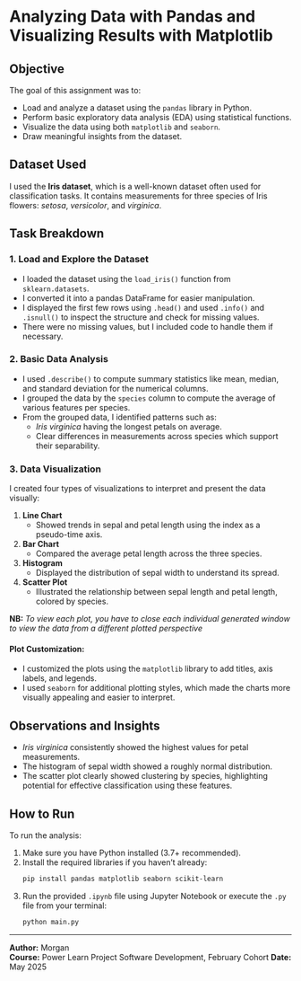 # Analyzing Data with Pandas and Visualizing Results with Matplotlib

## Objective

The goal of this assignment was to:

- Load and analyze a dataset using the `pandas` library in Python.
- Perform basic exploratory data analysis (EDA) using statistical functions.
- Visualize the data using both `matplotlib` and `seaborn`.
- Draw meaningful insights from the dataset.

## Dataset Used

I used the **Iris dataset**, which is a well-known dataset often used for classification tasks. It contains measurements for three species of Iris flowers: *setosa*, *versicolor*, and *virginica*.

## Task Breakdown

### 1. Load and Explore the Dataset

- I loaded the dataset using the `load_iris()` function from `sklearn.datasets`.
- I converted it into a pandas DataFrame for easier manipulation.
- I displayed the first few rows using `.head()` and used `.info()` and `.isnull()` to inspect the structure and check for missing values.
- There were no missing values, but I included code to handle them if necessary.

### 2. Basic Data Analysis

- I used `.describe()` to compute summary statistics like mean, median, and standard deviation for the numerical columns.
- I grouped the data by the `species` column to compute the average of various features per species.
- From the grouped data, I identified patterns such as:
  - *Iris virginica* having the longest petals on average.
  - Clear differences in measurements across species which support their separability.

### 3. Data Visualization

I created four types of visualizations to interpret and present the data visually:

1. **Line Chart**  
   - Showed trends in sepal and petal length using the index as a pseudo-time axis.
2. **Bar Chart**  
   - Compared the average petal length across the three species.
3. **Histogram**  
   - Displayed the distribution of sepal width to understand its spread.
4. **Scatter Plot**  
   - Illustrated the relationship between sepal length and petal length, colored by species.

**NB:** *To view each plot, you have to close each individual generated window to view the data from a different plotted perspective*

#### Plot Customization:

- I customized the plots using the `matplotlib` library to add titles, axis labels, and legends.
- I used `seaborn` for additional plotting styles, which made the charts more visually appealing and easier to interpret.

## Observations and Insights

- *Iris virginica* consistently showed the highest values for petal measurements.
- The histogram of sepal width showed a roughly normal distribution.
- The scatter plot clearly showed clustering by species, highlighting potential for effective classification using these features.

## How to Run

To run the analysis:

1. Make sure you have Python installed (3.7+ recommended).
2. Install the required libraries if you haven’t already:
   ```bash
   pip install pandas matplotlib seaborn scikit-learn
   ```
3. Run the provided `.ipynb` file using Jupyter Notebook or execute the `.py` file from your terminal:
   ```bash
   python main.py
   ```

---

**Author:** Morgan  
**Course:** Power Learn Project Software Development, February Cohort
**Date:** May 2025
